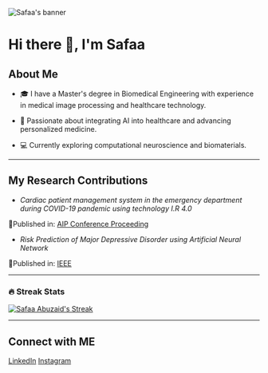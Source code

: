 ![Safaa's banner](https://github.com/safaabuzaid/safaabuzaid/blob/main/banner.gif)

# Hi there 👋, I'm Safaa

## About Me

- 🎓 I have a Master's degree in Biomedical Engineering
with experience in medical
image processing
and healthcare technology.

- 🧠 Passionate about integrating AI into healthcare and advancing personalized medicine.

- 💻 Currently exploring computational neuroscience and biomaterials.

---

## My Research Contributions

- *Cardiac patient management system in the emergency
department during COVID-19 pandemic using technology I.R 4.0*

🌟Published in: [AIP Conference Proceeding](https://doi.org/10.1063/5.0126784)

- *Risk Prediction of Major Depressive Disorder using Artificial Neural Network*

🌟Published in: [IEEE](https://ieeexplore.ieee.org/abstract/document/9315463/metrics)

---

### 🔥 Streak Stats

[![Safaa Abuzaid's Streak](https://github-readme-streak-stats-eight.vercel.app/?user=safaabuzaid&theme=monokai-metallian&hide_border=true&short_numbers=true)](https://git.io/streak-stats)

---

## Connect with ME

[LinkedIn](https://www.linkedin.com/in/safaa-osman?utm_source=share&utm_campaign=share_via&utm_content=profile&utm_medium=android_app)
[Instagram](https://www.instagram.com/safaa.abuzaid.3/)
